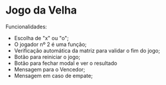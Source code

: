 # Jogo da Velha

Funcionalidades:

- Escolha de "x" ou "o";
- O jogador nº 2 é uma função;
- Verificação automática da matriz para validar o fim do jogo;
- Botão para reiniciar o jogo;
- Botão para fechar modal e ver o resultado
- Mensagem para o Vencedor;
- Mensagem em caso de empate;
